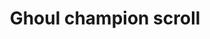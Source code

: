 ---
layout: item
title: Ghoul champion scroll
item-id: 6799
datatable: true
id: 6799
name: "Ghoul champion scroll"
members: true
lowalch: 0
highalch: 0
examine: "It's a challenge from the Ghoul Champion!"
monsters:
  - id: 289
    name: "Ghoul"
    members: true
    combat_level: 42
    wiki_url: "https://oldschool.runescape.wiki/w/Ghoul"
    drops:
      - quantity: "1"
        rarity: 0.0002
    image: "https://oldschool.runescape.wiki/images/thumb/e/e3/Ghoul.png/85px-Ghoul.png?a7aad"
---